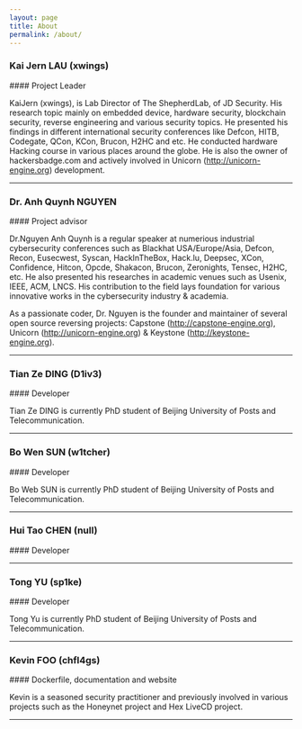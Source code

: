 ```yaml
---
layout: page
title: About
permalink: /about/
---
```


<h3>Kai Jern LAU (xwings)</h3>
#### Project Leader

KaiJern (xwings), is Lab Director of The ShepherdLab, of JD Security. His research topic mainly on embedded device, hardware security, blockchain security, reverse engineering and various security topics. He presented his findings in different international security conferences like Defcon, HITB, Codegate, QCon, KCon, Brucon, H2HC and etc. He conducted hardware Hacking course in various places around the globe. He is also the owner of hackersbadge.com and actively involved in Unicorn (http://unicorn-engine.org) development.

---

<h3>Dr. Anh Quynh NGUYEN</h3>
#### Project advisor

Dr.Nguyen Anh Quynh is a regular speaker at numerious industrial cybersecurity conferences such as Blackhat USA/Europe/Asia, Defcon, Recon, Eusecwest, Syscan, HackInTheBox, Hack.lu, Deepsec, XCon, Confidence, Hitcon, Opcde, Shakacon, Brucon, Zeronights, Tensec, H2HC, etc. He also presented his researches in academic venues such as Usenix, IEEE, ACM, LNCS. His contribution to the field lays foundation for various innovative works in the cybersecurity industry & academia.

As a passionate coder, Dr. Nguyen is the founder and maintainer of several open source reversing projects: Capstone (http://capstone-engine.org), Unicorn (http://unicorn-engine.org) & Keystone (http://keystone-engine.org).

---

<h3>Tian Ze DING (D1iv3)</h3>
#### Developer

Tian Ze DING is currently PhD student of Beijing University of Posts and Telecommunication.

---


<h3>Bo Wen SUN (w1tcher)</h3>
#### Developer

Bo Web SUN is currently PhD student of Beijing University of Posts and Telecommunication.

---


<h3>Hui Tao CHEN (null)</h3>
#### Developer

---


<h3>Tong YU (sp1ke)</h3>
#### Developer

Tong Yu is currently PhD student of Beijing University of Posts and Telecommunication.

---


<h3>Kevin FOO (chfl4gs)</h3>
#### Dockerfile, documentation and website

Kevin is a seasoned security practitioner and previously involved in various projects such as the Honeynet project and Hex LiveCD project.

---
